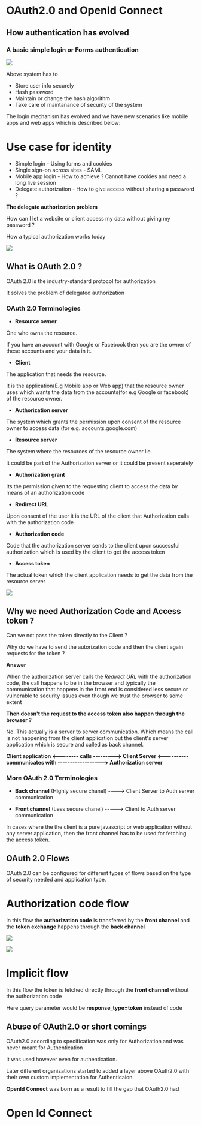 # OAuth2.0 and OpenId Connect  

## How authentication has evolved

### A basic simple login or Forms authentication

![](Images/BasicLogin.png)

Above system has to 

* Store user info securely
* Hash password
* Maintain or change the hash algorithm
* Take care of maintanance of security of the system


The login mechanism has evolved and we have new scenarios like mobile apps and web apps which is described below:

# Use case for identity 

* Simple login - Using forms and cookies
* Single sign-on across sites - SAML
* Mobile app login - How to achieve ? Cannot have cookies and need a long live session
* Delegate authorization - How to give access without sharing a password ?


**The delegate authorization problem**

How can I let a website or client access my data without giving my password ?

How a typical authorization works today

![](Images/AuthorizationExample.png)

## What is OAuth 2.0 ?

OAuth 2.0 is the industry-standard protocol for authorization

It solves the problem of delegated authorization


### OAuth 2.0 Terminologies


* **Resource owner**

One who owns the resource. 

If you have an account with Google or Facebook then you are the owner of these accounts and your data in it.


* **Client**

The application that needs the resource. 

It is the application(E.g Mobile app or Web app) that the resource owner uses which wants the data from the accounts(for e.g Google or facebook) of the resource owner.

* **Authorization server**

The system which grants the permission upon consent of the resource owner to access data (for e.g. accounts.google.com)

* **Resource server**

The system where the resources of the resource owner lie. 

It could be part of the Authorization server or it could be present seperately 

* **Authorization grant**

Its the permission given to the requesting client to access the data by means of an authorization code

* **Redirect URL**

Upon consent of the user it is the URL of the client that Authorization calls with the authorization code

* **Authorization code**

Code that the authorization server sends to the client upon successful authorization which is used by the client to get the access token

* **Access token**

The actual token which the client application needs to get the data from the resource server


![](Images/AuthDetailed.png)


## Why we need Authorization Code and Access token ?

Can we not pass the token directly to the Client ? 

Why do we have to send the autorization code and then the client again requests for the token ?

**Answer**

When the authorization server calls the *Redirect URL* with the authorization code, the call happens to be in the browser and typically the communication that happens in the front end is considered less secure or vulnerable to security issues even though we trust the browser to some extent

**Then doesn't the request to the access token also happen through the browser ?**

No. This actually is a server to server communication.
Which means the call is not happening from the client application but the client's server application which is secure and called as back channel.

**Client application <-------- calls ---------> Client Server <---------- communicates with ------------------> Authorization server**

### More OAuth 2.0 Terminologies

* **Back channel** (Highly secure chanel) ----> Client Server to Auth server communication

* **Front channel** (Less secure chanel) -----> Client to Auth server communication

In cases where the the client is a pure javascript or web application without any server application, then the front channel has to be used for fetching the access token.


## OAuth 2.0 Flows

OAuth 2.0 can be configured for different types of flows based on the type of security needed and application type.

# Authorization code flow

In this flow the **authorization code** is transferred by the **front channel** and the **token exchange** happens through the **back channel**

![](Images/CodeFlow.png)


![](Images/AccessTokenCodeFlow.PNG)



# Implicit flow

In this flow the token is fetched directly through the **front channel** without the authorization code

Here query parameter would be **response_type=token** instead of code


## Abuse of OAuth2.0 or short comings

OAuth2.0 according to specification was only for Authorization and was never meant for Authentication

It was used however even for authentication.

Later different organizations started to added a layer above OAuth2.0 with their own custom implementation for Authenticaion.

**OpenId Connect** was born as a result to fill the gap that OAuth2.0 had
 
# Open Id Connect








